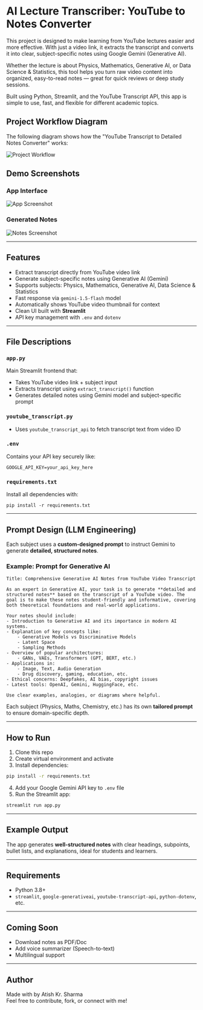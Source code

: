 
# AI Lecture Transcriber: YouTube to Notes Converter
This project is designed to make learning from YouTube lectures easier and more effective. With just a video link, it extracts the transcript and converts it into clear, subject-specific notes using Google Gemini (Generative AI).

Whether the lecture is about Physics, Mathematics, Generative AI, or Data Science & Statistics, this tool helps you turn raw video content into organized, easy-to-read notes — great for quick reviews or deep study sessions.

Built using Python, Streamlit, and the YouTube Transcript API, this app is simple to use, fast, and flexible for different academic topics.

##  Project Workflow Diagram

The following diagram shows how the "YouTube Transcript to Detailed Notes Converter" works:

![Project Workflow](./A_flowchart_YouTube_Transcript_to_De.png)


## Demo Screenshots

### App Interface

![App Screenshot](./Screenshot%202025-08-05%20203715.png)

### Generated Notes

![Notes Screenshot](./Screenshot%202025-08-05%20203728.png)


---

## Features

-  Extract transcript directly from YouTube video link
-  Generate subject-specific notes using Generative AI (Gemini)
-  Supports subjects: Physics, Mathematics, Generative AI, Data Science & Statistics
-  Fast response via `gemini-1.5-flash` model
-  Automatically shows YouTube video thumbnail for context
-  Clean UI built with **Streamlit**
-  API key management with `.env` and `dotenv`

---

##  File Descriptions

### `app.py`
Main Streamlit frontend that:
- Takes YouTube video link + subject input
- Extracts transcript using `extract_transcript()` function
- Generates detailed notes using Gemini model and subject-specific prompt

### `youtube_transcript.py`
- Uses `youtube_transcript_api` to fetch transcript text from video ID

### `.env`
Contains your API key securely like:
```
GOOGLE_API_KEY=your_api_key_here
```

### `requirements.txt`
Install all dependencies with:
```
pip install -r requirements.txt
```

---

## Prompt Design (LLM Engineering)

Each subject uses a **custom-designed prompt** to instruct Gemini to generate **detailed, structured notes**.

### Example: Prompt for Generative AI

```
Title: Comprehensive Generative AI Notes from YouTube Video Transcript

As an expert in Generative AI, your task is to generate **detailed and structured notes** based on the transcript of a YouTube video. The goal is to make these notes student-friendly and informative, covering both theoretical foundations and real-world applications.

Your notes should include:
- Introduction to Generative AI and its importance in modern AI systems.
- Explanation of key concepts like:
    - Generative Models vs Discriminative Models
    - Latent Space
    - Sampling Methods
- Overview of popular architectures:
    - GANs, VAEs, Transformers (GPT, BERT, etc.)
- Applications in:
    - Image, Text, Audio Generation
    - Drug discovery, gaming, education, etc.
- Ethical concerns: Deepfakes, AI bias, copyright issues
- Latest tools: OpenAI, Gemini, HuggingFace, etc.

Use clear examples, analogies, or diagrams where helpful.
```

Each subject (Physics, Maths, Chemistry, etc.) has its own **tailored prompt** to ensure domain-specific depth.

---

##  How to Run

1. Clone this repo
2. Create virtual environment and activate
3. Install dependencies:  
```bash
pip install -r requirements.txt
```
4. Add your Google Gemini API key to `.env` file
5. Run the Streamlit app:
```bash
streamlit run app.py
```

---

##  Example Output

The app generates **well-structured notes** with clear headings, subpoints, bullet lists, and explanations, ideal for students and learners.

---

##  Requirements

- Python 3.8+
- `streamlit`, `google-generativeai`, `youtube-transcript-api`, `python-dotenv`, etc.

---

##  Coming Soon

- Download notes as PDF/Doc
- Add voice summarizer (Speech-to-text)
- Multilingual support

---

## Author

Made with  by Atish Kr. Sharma  
Feel free to contribute, fork, or connect with me!

